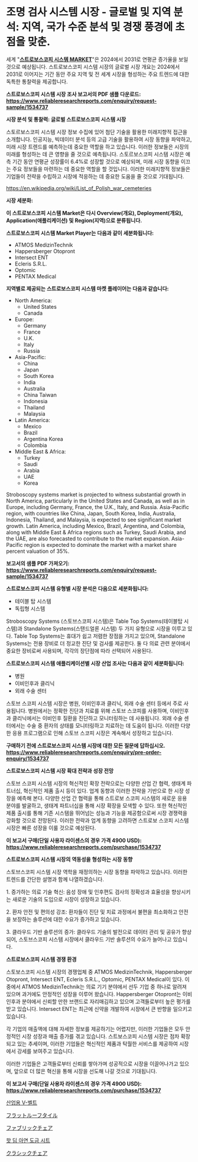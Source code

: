 <p><h1>조명 검사 시스템 시장 - 글로벌 및 지역 분석: 지역, 국가 수준 분석 및 경쟁 풍경에 초점을 맞춘.</h1></p><p>세계 "<strong><a href="https://www.reliableresearchreports.com/stroboscopy-systems-r1534737">스트로보스코피 시스템 MARKET</a></strong>"은 2024에서 2031로 연평균 증가율을 보일 것으로 예상됩니다. 스트로보스코피 시스템 시장의 글로벌 시장 개요는 2024에서 2031로 이어지는 기간 동안 주요 지역 및 전 세계 시장을 형성하는 주요 트렌드에 대한 독특한 통찰력을 제공합니다.</p>
<p><strong>스트로보스코피 시스템 시장 조사 보고서의 PDF 샘플 다운로드: <a href="https://www.reliableresearchreports.com/enquiry/request-sample/1534737">https://www.reliableresearchreports.com/enquiry/request-sample/1534737</a></strong></p>
<p><strong>시장 분석 및 통찰력: 글로벌 스트로보스코피 시스템 시장</strong></p>
<p><p>스토르보스코피 시스템 시장 정보 수집에 있어 첨단 기술을 활용한 미래지향적 접근을 소개합니다. 인공지능, 빅데이터 분석 등의 고급 기술을 활용하여 시장 동향을 파악하고, 미래 시장 트렌드를 예측하는데 중요한 역할을 하고 있습니다. 이러한 정보들은 시장의 미래를 형성하는 데 큰 영향을 줄 것으로 예측됩니다. 스토르보스코피 시스템 시장은 예측 기간 동안 연평균 성장률이 6.4%로 성장할 것으로 예상되며, 미래 시장 동향을 이끄는 주요 정보들을 마련하는 데 중요한 역할을 할 것입니다. 이러한 미래지향적 정보들은 기업들이 전략을 수립하고 시장에 적응하는 데 중요한 도움을 줄 것으로 기대됩니다.</p></p>
<p><a href="%7CAUTHORITHY_DOMAIN_URL%7C">https://en.wikipedia.org/wiki/List_of_Polish_war_cemeteries</a></p>
<p><strong>시장 세분화:</strong></p>
<p><strong>이 스트로보스코피 시스템 Market은 다시 Overview(개요), Deployment(개요), Application(애플리케이션) 및 Region(지역)으로 분류됩니다.</strong></p>
<p><strong>스트로보스코피 시스템 Market Player는 다음과 같이 세분화됩니다:</strong></p>
<p><ul><li>ATMOS MedizinTechnik</li><li>Happersberger Otopront</li><li>Intersect ENT</li><li>Ecleris S.R.L.</li><li>Optomic</li><li>PENTAX Medical</li></ul></p>
<p><strong>지역별로 제공되는 스트로보스코피 시스템 마켓 플레이어는 다음과 같습니다:</strong></p>
<p><ul>
    <li>
        North America:
        <ul>
            <li>United States</li>
            <li>Canada</li>
        </ul>
    </li>
    <li>
        Europe:
        <ul>
            <li>Germany</li>
            <li>France</li>
            <li>U.K.</li>
            <li>Italy</li>
            <li>Russia</li>
        </ul>
    </li>
    <li>
        Asia-Pacific:
        <ul>
            <li>China</li>
            <li>Japan</li>
            <li>South Korea</li>
            <li>India</li>
            <li>Australia</li>
            <li>China Taiwan</li>
            <li>Indonesia</li>
            <li>Thailand</li>
            <li>Malaysia</li>
        </ul>
    </li>
    <li>
        Latin America:
        <ul>
            <li>Mexico</li>
            <li>Brazil</li>
            <li>Argentina Korea</li>
            <li>Colombia</li>
        </ul>
    </li>
    <li>
        Middle East & Africa:
        <ul>
            <li>Turkey</li>
            <li>Saudi</li>
            <li>Arabia</li>
            <li>UAE</li>
            <li>Korea</li>
        </ul>
    </li>
    </ul></p>
<p><p>Stroboscopy systems market is projected to witness substantial growth in North America, particularly in the United States and Canada, as well as in Europe, including Germany, France, the U.K., Italy, and Russia. Asia-Pacific region, with countries like China, Japan, South Korea, India, Australia, Indonesia, Thailand, and Malaysia, is expected to see significant market growth. Latin America, including Mexico, Brazil, Argentina, and Colombia, along with Middle East & Africa regions such as Turkey, Saudi Arabia, and the UAE, are also forecasted to contribute to the market expansion. Asia-Pacific region is expected to dominate the market with a market share percent valuation of 35%.</p></p>
<p><strong>보고서의 샘플 PDF 가져오기: <a href="https://www.reliableresearchreports.com/enquiry/request-sample/1534737">https://www.reliableresearchreports.com/enquiry/request-sample/1534737</a></strong></p>
<p><strong>스트로보스코피 시스템 유형별 시장 분석은 다음으로 세분화됩니다:</strong></p>
<p><ul><li>테이블 탑 시스템</li><li>독립형 시스템</li></ul></p>
<p><p>Stroboscopy Systems (스토브스코피 시스템)은 Table Top Systems(테이블탑 시스템)과 Standalone Systems(스탠드얼론 시스템) 두 가지 유형으로 시장을 이루고 있다. Table Top Systems는 휴대가 쉽고 저렴한 장점을 가지고 있으며, Standalone Systems는 전용 장비로 더 정교한 진단 및 검사를 제공한다. 둘 다 의료 관련 분야에서 중요한 장비로써 사용되며, 각각의 장단점에 따라 선택되어 사용된다.</p></p>
<p><strong>스트로보스코피 시스템 애플리케이션별 시장 산업 조사는 다음과 같이 세분화됩니다:</strong></p>
<p><ul><li>병원</li><li>이비인후과 클리닉</li><li>외래 수술 센터</li></ul></p>
<p><p>스토브 스코피 시스템 시장은 병원, 이비인후과 클리닉, 외래 수술 센터 등에서 주로 사용됩니다. 병원에서는 정확한 진단과 치료를 위해 스토브 스코피를 사용하며, 이비인후과 클리닉에서는 이비인후 질환을 진단하고 모니터링하는 데 사용됩니다. 외래 수술 센터에서는 수술 중 환자의 상태를 모니터링하고 치료하는 데 도움이 됩니다. 이러한 다양한 응용 프로그램으로 인해 스토브 스코피 시장은 계속해서 성장하고 있습니다.</p></p>
<p><strong>구매하기 전에 스트로보스코피 시스템 시장에 대한 모든 질문에 답하십시오. <a href="https://www.reliableresearchreports.com/enquiry/pre-order-enquiry/1534737">https://www.reliableresearchreports.com/enquiry/pre-order-enquiry/1534737</a></strong></p>
<p><strong>스트로보스코피 시스템 시장 확대 전략과 성장 전망</strong></p>
<p><p>스토브 스코피 시스템 시장의 혁신적인 확장 전략으로는 다양한 산업 간 협력, 생태계 파트너십, 혁신적인 제품 출시 등이 있다. 업계 동향과 이러한 전략을 기반으로 한 시장 성장을 예측해 본다. 다양한 산업 간 협력을 통해 스트로보 스코피 시스템의 새로운 응용 분야를 발굴하고, 생태계 파트너십을 통해 시장 확장을 모색할 수 있다. 또한 혁신적인 제품 출시를 통해 기존 시스템을 뛰어넘는 성능과 기능을 제공함으로써 시장 경쟁력을 강화할 것으로 전망된다. 이러한 전략과 업계 동향을 고려하면 스트로보 스코피 시스템 시장은 빠른 성장을 이룰 것으로 예상된다.</p></p>
<p><strong>이 보고서 구매(단일 사용자 라이센스의 경우 가격 4900 USD): <a href="https://www.reliableresearchreports.com/purchase/1534737">https://www.reliableresearchreports.com/purchase/1534737</a></strong></p>
<p><strong>스트로보스코피 시스템 시장의 역동성을 형성하는 시장 동향</strong></p>
<p><p>스토브스코피 시스템 시장 역학을 재정의하는 시장 동향을 파악하고 있습니다. 이러한 트렌드를 간단한 설명과 함께 나열하겠습니다. </p><p>1. 증가하는 의료 기술 혁신: 음성 장애 및 인후편도 검사의 정확성과 효율성을 향상시키는 새로운 기술의 도입으로 시장이 성장하고 있습니다.</p><p>2. 환자 안전 및 편의성 강조: 환자들이 진단 및 치료 과정에서 불편을 최소화하고 안전을 보장하는 솔루션에 대한 수요가 증가하고 있습니다.</p><p>3. 클라우드 기반 솔루션의 증가: 클라우드 기술의 발전으로 데이터 관리 및 공유가 향상되어, 스토브스코피 시스템 시장에서 클라우드 기반 솔루션의 수요가 늘어나고 있습니다.</p></p>
<p><strong>스트로보스코피 시스템 경쟁 환경</strong></p>
<p><p>스토보스코피 시스템 시장의 경쟁업체 중 ATMOS MedizinTechnik, Happersberger Otopront, Intersect ENT, Ecleris S.R.L., Optomic, PENTAX Medical이 있다. 이 중에서 ATMOS MedizinTechnik는 의료 기기 분야에서 선두 기업 중 하나로 알려져 있으며 과거에도 안정적인 성장을 이루어 왔습니다. Happersberger Otopront는 이비인후과 분야에서 신뢰할 만한 브랜드로 자리매김하고 있으며 고객들로부터 높은 평가를 받고 있습니다. Intersect ENT는 최근에 신약을 개발하여 시장에서 큰 반향을 일으키고 있습니다. </p><p>각 기업의 매출액에 대해 자세한 정보를 제공하기는 어렵지만, 이러한 기업들은 모두 안정적인 시장 성장과 매출 증가를 겪고 있습니다. 스트보스코피 시스템 시장은 점차 확장되고 있는 추세이며, 이러한 기업들은 혁신적인 제품과 탁월한 서비스를 제공하여 시장에서 강세를 보여주고 있습니다.</p><p>이러한 기업들은 고객들로부터 신뢰를 쌓아가며 성공적으로 시장을 이끌어나가고 있으며, 앞으로 더 많은 혁신을 통해 시장을 선도해 나갈 것으로 기대됩니다.</p></p>
<p><strong>이 보고서 구매(단일 사용자 라이센스의 경우 가격 4900 USD): <a href="https://www.reliableresearchreports.com/purchase/1534737">https://www.reliableresearchreports.com/purchase/1534737</a></strong></p>
<p><p><a href="https://github.com/rcabello548/Market-Research-Report-List-3/blob/main/512758094848.md">산업용 V-벨트</a></p><p><a href="https://medium.com/@sashabeier2023/%E6%AC%A1%E3%81%AE%E6%96%87%E7%AB%A0%E3%82%92%E6%97%A5%E6%9C%AC%E8%AA%9E%E3%81%AB%E7%BF%BB%E8%A8%B3%E3%81%97%E3%81%A6%E3%81%8F%E3%81%A0%E3%81%95%E3%81%84-%E3%82%B0%E3%83%AD%E3%83%BC%E3%83%90%E3%83%AB%E3%81%AA%E3%83%95%E3%83%A9%E3%83%83%E3%83%88%E5%B1%8B%E6%A0%B9%E3%82%BF%E3%82%A4%E3%83%AB%E5%B8%82%E5%A0%B4%E3%81%AE%E5%8B%95%E5%90%91-%E4%BA%88%E6%B8%AC-%E3%81%8A%E3%82%88%E3%81%B3%E5%BD%B1%E9%9F%BF%E5%88%86%E6%9E%90-2024%E5%B9%B4-2031%E5%B9%B4-%E3%81%AF-145%E3%83%9A%E3%83%BC%E3%82%B8%E3%81%A7%E5%8F%96%E3%82%8A%E6%89%B1%E3%82%8F%E3%82%8C%E3%81%A6%E3%81%84%E3%81%BE%E3%81%99-7c8427235bb3">フラットルーフタイル</a></p><p><a href="https://github.com/zjkmgcs938405/Market-Research-Report-List-4/blob/main/978596176283.md">ファブリックチェア</a></p><p><a href="https://github.com/KellyLyncyh543964/Market-Research-Report-List-3/blob/main/566917394847.md">핫 딥 아연 도금 시트</a></p><p><a href="https://github.com/roulaayoub-saad/Market-Research-Report-List-3/blob/main/249908476284.md">クラシックチェア</a></p></p>